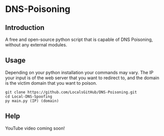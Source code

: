 # DNS-Poisoning

## Introduction

A free and open-source python script that is capable of DNS Poisoning, without any external modules.

## Usage

Depending on your python installation your commands may vary. 
The IP your input is of the web server that you want to redirect to, and the domain is the victim domain that you want to poison.

```
git clone https://github.com/LocalsGitHub/DNS-Poisoning.git
cd Local-DNS-Spoofing
py main.py (IP) (domain)
```
## Help

YouTube video coming soon!

